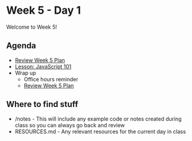 # Week 5 - Day 1

Welcome to Week 5!

## Agenda

- [Review Week 5 Plan](https://learn.digitalcrafts.com/flex/#_5-6-handling-user-input)
- [Lesson: JavaScript 101](https://learn.digitalcrafts.com/flex/lessons/handling-user-input/javascript-101/)
- Wrap up
  - Office hours reminder
  - [Review Week 5 Plan](https://learn.digitalcrafts.com/flex/#_5-6-handling-user-input)

## Where to find stuff
- /notes - This will include any example code or notes created during class so you can always go back and review
- RESOURCES.md - Any relevant resources for the current day in class

